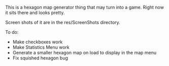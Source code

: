 This is a hexagon map generator thing that may turn into a game. Right now it sits there and looks pretty.

Screen shots of it are in the res/ScreenShots directory.

To do:
<ul>
  <li>Make checkboxes work
  <li>Make Statistics Menu work
  <li>Generate a smaller hexagon map on load to display in the map menu
  <li>Fix squished hexagon bug
</ul>
